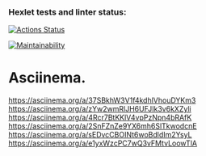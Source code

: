 ### Hexlet tests and linter status:
[![Actions Status](https://github.com/Eugene198836/java-project-61/actions/workflows/hexlet-check.yml/badge.svg)](https://github.com/Eugene198836/java-project-61/actions)

[![Maintainability](https://api.codeclimate.com/v1/badges/1f60b856186bc6589473/maintainability)](https://codeclimate.com/github/Eugene198836/java-project-61/maintainability)

# Asciinema.
https://asciinema.org/a/37SBkhW3V1f4kdhlVhouDYKm3 \
https://asciinema.org/a/zYw2wmRlJH6UFJIk3v6kXZyli \
https://asciinema.org/a/4Rcr7BtKKlV4vpPzNpn4bRAfK \
https://asciinema.org/a/2SnFZnZe9YX6mh6SlTkwodcnE \
https://asciinema.org/a/sEDvcCBOINt6woBdldIm2YsyL \
https://asciinema.org/a/e1yxWzcPC7wQ3vFMtvLoowTlA

